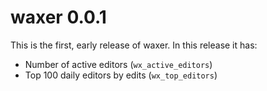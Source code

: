 # waxer 0.0.1

This is the first, early release of waxer. In this release it has:
- Number of active editors (`wx_active_editors`)
- Top 100 daily editors by edits (`wx_top_editors`)
